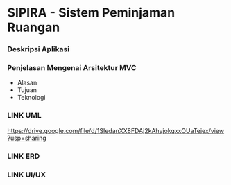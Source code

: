 # SIPIRA - Sistem Peminjaman Ruangan

### Deskripsi Aplikasi
### Penjelasan Mengenai Arsitektur MVC
- Alasan
- Tujuan
- Teknologi
### LINK UML
https://drive.google.com/file/d/1SIedanXX8FDAj2kAhyjokqxxOUaTejex/view?usp=sharing
### LINK ERD
### LINK UI/UX
